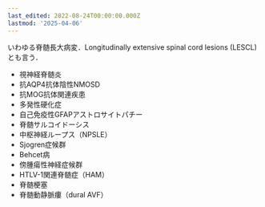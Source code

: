 ```yaml
---
last_edited: 2022-08-24T00:00:00.000Z
lastmod: '2025-04-06'
---
```





いわゆる脊髄長大病変．Longitudinally extensive spinal cord lesions (LESCL)とも言う．

  

- 視神経脊髄炎
- 抗AQP4抗体陰性NMOSD
- 抗MOG抗体関連疾患
- 多発性硬化症
- 自己免疫性GFAPアストロサイトパチー
- 脊髄サルコイドーシス
- 中枢神経ループス（NPSLE）
- Sjogren症候群
- Behcet病
- 傍腫瘍性神経症候群
- HTLV-1関連脊髄症（HAM）
- 脊髄梗塞
- 脊髄動静脈瘻（dural AVF）
